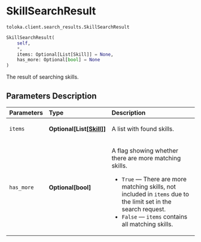 # SkillSearchResult
`toloka.client.search_results.SkillSearchResult`

```python
SkillSearchResult(
    self,
    *,
    items: Optional[List[Skill]] = None,
    has_more: Optional[bool] = None
)
```

The result of searching skills.

## Parameters Description

| Parameters | Type | Description |
| :----------| :----| :-----------|
`items`|**Optional\[List\[[Skill](toloka.client.skill.Skill.md)\]\]**|<p>A list with found skills.</p>
`has_more`|**Optional\[bool\]**|<p>A flag showing whether there are more matching skills.</p> <ul> <li>`True` — There are more matching skills, not included in `items` due to the limit set in the search request.</li> <li>`False` — `items` contains all matching skills.</li> </ul>
